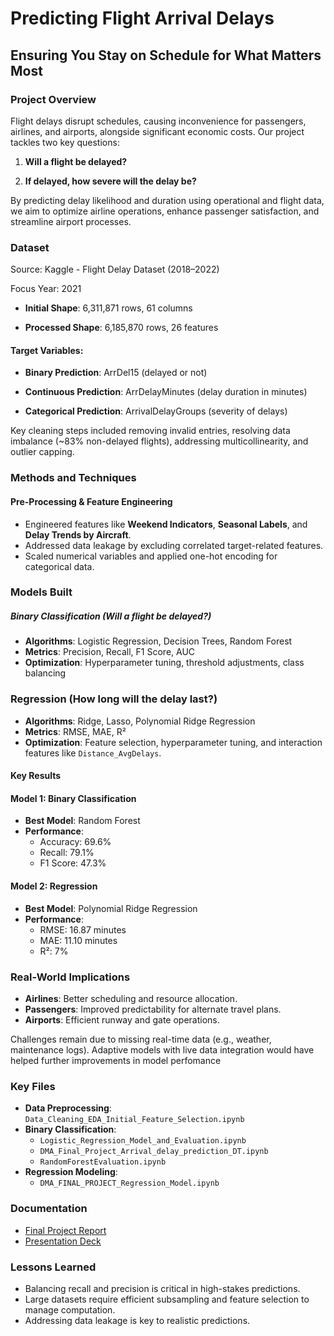 # Predicting Flight Arrival Delays

## Ensuring You Stay on Schedule for What Matters Most

### Project Overview
Flight delays disrupt schedules, causing inconvenience for passengers, airlines, and airports, alongside significant economic costs. Our project tackles two key questions:

1. **Will a flight be delayed?**

2. **If delayed, how severe will the delay be?**

By predicting delay likelihood and duration using operational and flight data, we aim to optimize airline operations, enhance passenger satisfaction, and streamline airport processes.

### Dataset
Source: Kaggle - Flight Delay Dataset (2018–2022)

Focus Year: 2021

- **Initial Shape**: 6,311,871 rows, 61 columns

- **Processed Shape**: 6,185,870 rows, 26 features

#### Target Variables:

 - **Binary Prediction**: ArrDel15 (delayed or not)

- **Continuous Prediction**: ArrDelayMinutes (delay duration in minutes)

- **Categorical Prediction**: ArrivalDelayGroups (severity of delays)

Key cleaning steps included removing invalid entries, resolving data imbalance (~83% non-delayed flights), addressing multicollinearity, and outlier capping.

### Methods and Techniques
#### Pre-Processing & Feature Engineering
- Engineered features like **Weekend Indicators**, **Seasonal Labels**, and **Delay Trends by Aircraft**.
- Addressed data leakage by excluding correlated target-related features.
- Scaled numerical variables and applied one-hot encoding for categorical data.

### Models Built
##### Binary Classification (Will a flight be delayed?)
- **Algorithms**: Logistic Regression, Decision Trees, Random Forest
- **Metrics**: Precision, Recall, F1 Score, AUC
- **Optimization**: Hyperparameter tuning, threshold adjustments, class balancing

### Regression (How long will the delay last?)
- **Algorithms**: Ridge, Lasso, Polynomial Ridge Regression
- **Metrics**: RMSE, MAE, R²
- **Optimization**: Feature selection, hyperparameter tuning, and interaction features like `Distance_AvgDelays`.

#### Key Results
#### Model 1: Binary Classification
- **Best Model**: Random Forest
- **Performance**:
  - Accuracy: 69.6%
  - Recall: 79.1%
  - F1 Score: 47.3%

#### Model 2: Regression
- **Best Model**: Polynomial Ridge Regression
- **Performance**:
  - RMSE: 16.87 minutes
  - MAE: 11.10 minutes
  - R²: 7%

### Real-World Implications
- **Airlines**: Better scheduling and resource allocation.
- **Passengers**: Improved predictability for alternate travel plans.
- **Airports**: Efficient runway and gate operations.

Challenges remain due to missing real-time data (e.g., weather, maintenance logs). Adaptive models with live data integration would have helped further improvements in model perfomance


### Key Files
- **Data Preprocessing**: `Data_Cleaning_EDA_Initial_Feature_Selection.ipynb`
- **Binary Classification**:
  - `Logistic_Regression_Model_and_Evaluation.ipynb`
  - `DMA_Final_Project_Arrival_delay_prediction_DT.ipynb`
  - `RandomForestEvaluation.ipynb`
- **Regression Modeling**:
  - `DMA_FINAL_PROJECT_Regression_Model.ipynb`

### Documentation
- [Final Project Report](#)
- [Presentation Deck](#)

### Lessons Learned
- Balancing recall and precision is critical in high-stakes predictions.
- Large datasets require efficient subsampling and feature selection to manage computation.
- Addressing data leakage is key to realistic predictions.
